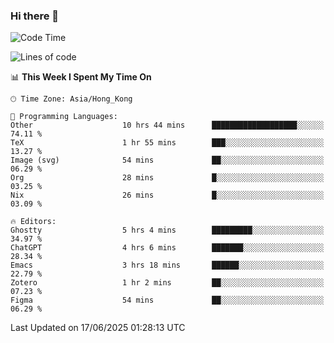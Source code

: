 ### Hi there 👋

<!--
**nicehiro/nicehiro** is a ✨ _special_ ✨ repository because its `README.md` (this file) appears on your GitHub profile.

Here are some ideas to get you started:

- 🔭 I’m currently working on ...
- 🌱 I’m currently learning ...
- 👯 I’m looking to collaborate on ...
- 🤔 I’m looking for help with ...
- 💬 Ask me about ...
- 📫 How to reach me: ...
- 😄 Pronouns: ...
- ⚡ Fun fact: ...
-->

<!--START_SECTION:waka-->
![Code Time](http://img.shields.io/badge/Code%20Time-734%20hrs%206%20mins-blue)

![Lines of code](https://img.shields.io/badge/From%20Hello%20World%20I%27ve%20Written-1.7%20million%20lines%20of%20code-blue)

📊 **This Week I Spent My Time On** 

```text
🕑︎ Time Zone: Asia/Hong_Kong

💬 Programming Languages: 
Other                    10 hrs 44 mins      ███████████████████░░░░░░   74.11 % 
TeX                      1 hr 55 mins        ███░░░░░░░░░░░░░░░░░░░░░░   13.27 % 
Image (svg)              54 mins             ██░░░░░░░░░░░░░░░░░░░░░░░   06.29 % 
Org                      28 mins             █░░░░░░░░░░░░░░░░░░░░░░░░   03.25 % 
Nix                      26 mins             █░░░░░░░░░░░░░░░░░░░░░░░░   03.09 % 

🔥 Editors: 
Ghostty                  5 hrs 4 mins        █████████░░░░░░░░░░░░░░░░   34.97 % 
ChatGPT                  4 hrs 6 mins        ███████░░░░░░░░░░░░░░░░░░   28.34 % 
Emacs                    3 hrs 18 mins       ██████░░░░░░░░░░░░░░░░░░░   22.79 % 
Zotero                   1 hr 2 mins         ██░░░░░░░░░░░░░░░░░░░░░░░   07.23 % 
Figma                    54 mins             ██░░░░░░░░░░░░░░░░░░░░░░░   06.29 % 
```


 Last Updated on 17/06/2025 01:28:13 UTC
<!--END_SECTION:waka-->
